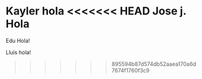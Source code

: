 Kayler hola
<<<<<<< HEAD
Jose j. Hola
=======

Edu Hola! 

Lluís hola!
>>>>>>> 895594b87d574db52aaea170a6d7674f1760f3c9
